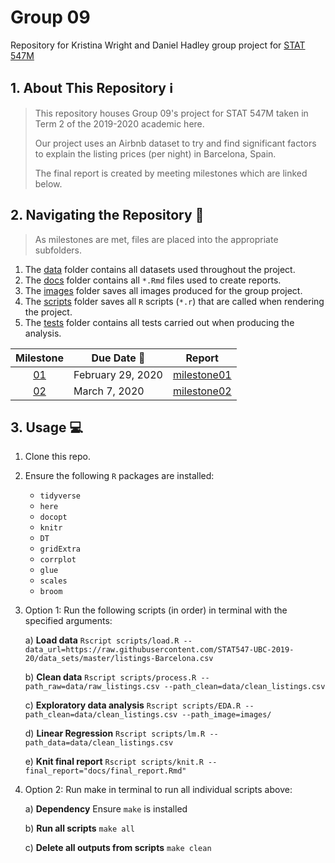 # Group 09
Repository for Kristina Wright and Daniel Hadley group project for [STAT 547M](https://stat545.stat.ubc.ca/)

## 1. About This Repository :information_source:
> This repository houses Group 09's project for STAT 547M taken in Term 2 of the 2019-2020 academic here.
>
> Our project uses an Airbnb dataset to try and find significant factors to explain the listing prices (per night) in Barcelona, Spain.
>
> The final report is created by meeting milestones which are linked below.

## 2. Navigating the Repository :file_folder:
> As milestones are met, files are placed into the appropriate subfolders. 

1. The [data](https://github.com/STAT547-UBC-2019-20/group_09/tree/master/data) folder contains all datasets used throughout the project.
1. The [docs](https://github.com/STAT547-UBC-2019-20/group_09/tree/master/docs) folder contains all `*.Rmd` files used to create reports.
1. The [images](https://github.com/STAT547-UBC-2019-20/group_09/tree/master/images) folder saves all images produced for the group project.
1. The [scripts](https://github.com/STAT547-UBC-2019-20/group_09/tree/master/scripts) folder saves all `R` scripts (`*.r`) that are called when rendering the project.
1. The [tests](https://github.com/STAT547-UBC-2019-20/group_09/tree/master/tests) folder contains all tests carried out when producing the analysis.

| Milestone | Due Date :date: | Report
| :--: | ---- | :--------------: |
| [01](https://stat545.stat.ubc.ca/evaluation/milestone_01/milestone_01/) | February 29, 2020 | [milestone01](https://stat547-ubc-2019-20.github.io/group_09/docs/milestone01/milestone01.html) |
| [02](https://stat545.stat.ubc.ca/evaluation/milestone_02/milestone_02/) | March 7, 2020 | [milestone02](https://stat547-ubc-2019-20.github.io/group_09/docs/milestone02/milestone02.html) |

## 3. Usage :computer:

1. Clone this repo.

1. Ensure the following `R` packages are installed:

    - `tidyverse`
    - `here`
    - `docopt`
    - `knitr`
    - `DT`
    - `gridExtra`
    - `corrplot`
    - `glue`
    - `scales`
    - `broom`
  
1. Option 1: Run the following scripts (in order) in terminal with the specified arguments:

    a) **Load data**
    `Rscript scripts/load.R --data_url=https://raw.githubusercontent.com/STAT547-UBC-2019-20/data_sets/master/listings-Barcelona.csv`
  
    b) **Clean data**
    `Rscript scripts/process.R --path_raw=data/raw_listings.csv --path_clean=data/clean_listings.csv`
  
    c) **Exploratory data analysis**
    `Rscript scripts/EDA.R --path_clean=data/clean_listings.csv --path_image=images/`
    
    d) **Linear Regression**
    `Rscript scripts/lm.R --path_data=data/clean_listings.csv`
  
    e) **Knit final report**
    `Rscript scripts/knit.R --final_report="docs/final_report.Rmd"`

1. Option 2: Run make in terminal to run all individual scripts above:

    a) **Dependency**
    Ensure `make` is installed
    
    b) **Run all scripts**
    `make all`
    
    c) **Delete all outputs from scripts**
    `make clean`
